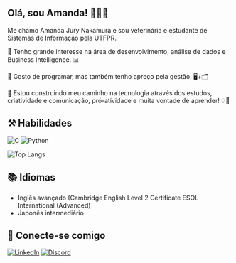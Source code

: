 
## Olá, sou Amanda! 👩🏻‍💻   
Me chamo Amanda Jury Nakamura e sou veterinária e estudante de Sistemas de Informação pela UTFPR. 

 🔹 Tenho grande interesse na área de desenvolvimento, análise de dados e Business Intelligence. 📊

🔹 Gosto de programar, mas também tenho apreço pela gestão. 🖥️+🗂️

🔹 Estou construindo meu caminho na tecnologia através dos estudos, criatividade e comunicação, pró-atividade e muita vontade de aprender! 💡🧠


## ⚒️ Habilidades 
![C](https://img.shields.io/badge/C-000?style=for-the-badge&logo=c) 
![Python](https://img.shields.io/badge/Python-000?style=for-the-badge&logo=python)

![Top Langs](https://github-readme-stats-git-masterrstaa-rickstaa.vercel.app/api/top-langs/?username=AJNkamura&bg_color=000&border_color=30A3DC&title_color=E94D5F&text_color=FFF)




## 📚 Idiomas
- Inglês avançado (Cambridge English Level 2 Certificate ESOL International (Advanced)
- Japonês intermediário


## 📲 Conecte-se comigo
[![LinkedIn](https://img.shields.io/badge/LinkedIn-000?style=for-the-badge&logo=linkedin&logoColor=0E76A8)](https://www.linkedin.com/in/ajnkamura/) 
[![Discord](https://img.shields.io/badge/Discord-000?style=for-the-badge&logo=discord)](https://www.discord.com/in/aj_nkamura/)

